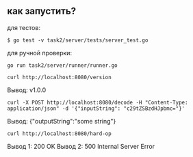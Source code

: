 ## как запустить?

для тестов:

```
$ go test -v task2/server/tests/server_test.go
```

для ручной проверки:
```
go run task2/server/runner/runner.go
```
```
curl http://localhost:8080/version
```
Вывод: v1.0.0
```
curl -X POST http://localhost:8080/decode -H "Content-Type: application/json" -d '{"inputString": "c29tZSBzdHJpbmc="}'
```
Вывод: {"outputString":"some string"}
```
curl http://localhost:8080/hard-op
```
Вывод 1: 200 OK
Вывод 2: 500 Internal Server Error